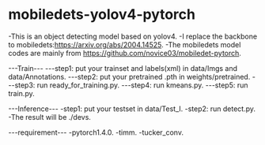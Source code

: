 # mobiledets-yolov4-pytorch
-This is an object detecting model based on yolov4.
-I replace the backbone to mobiledets:https://arxiv.org/abs/2004.14525.
-The mobiledets model codes are mainly from https://github.com/novice03/mobiledet-pytorch.

---Train---
---step1: put your trainset and labels(xml) in data/Imgs and data/Annotations.
---step2: put your pretrained .pth in weights/pretrained.
---step3: run ready_for_training.py.
---step4: run kmeans.py.
---step5: run train.py.

---Inference---
-step1: put your testset in data/Test_I.
-step2: run detect.py.
-The result will be ./devs.

---requirement---
-pytorch1.4.0.
-timm.
-tucker_conv.
